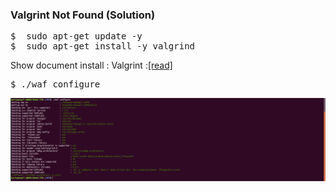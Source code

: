 ### Valgrint Not Found (Solution)

<pre>
$  sudo apt-get update -y 
$  sudo apt-get install -y valgrind
</pre>

Show document install : Valgrint :[[read]](https://github.com/syaifulahdan/Mini-NDN-Work/blob/main/Assignment%202:NDNrg-Topology/NDNrg-Image-Node1/NFD-ErrorSolution-Notfound-valgrint-Node-1.txt)

<pre>
$ ./waf configure
</pre>
![alt img](https://github.com/syaifulahdan/Mini-NDN-Work/blob/main/Assignment%202:NDNrg-Topology/NDNrg-Image-Node1/NFD-Image-Node1/waf-configure-success.png)
